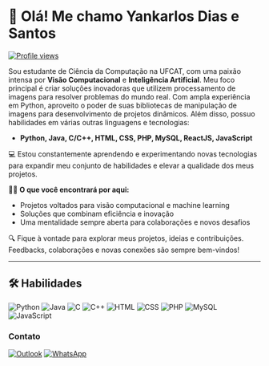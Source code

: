 # 👋 Olá! Me chamo **Yankarlos Dias e Santos**

[![Profile views](https://komarev.com/ghpvc/?username=yanzeradev&color=yellow)](https://komarev.com/ghpvc/?username=yanzeradev&color=yellow)

Sou estudante de Ciência da Computação na UFCAT, com uma paixão intensa por **Visão Computacional** e **Inteligência Artificial**. Meu foco principal é criar soluções inovadoras que utilizem processamento de imagens para resolver problemas do mundo real. Com ampla experiência em Python, aproveito o poder de suas bibliotecas de manipulação de imagens para desenvolvimento de projetos dinâmicos. Além disso, possuo habilidades em várias outras linguagens e tecnologias:

- **Python, Java, C/C++, HTML, CSS, PHP, MySQL, ReactJS, JavaScript**

💻 Estou constantemente aprendendo e experimentando novas tecnologias para expandir meu conjunto de habilidades e elevar a qualidade dos meus projetos.

👨‍💻 **O que você encontrará por aqui:**
- Projetos voltados para visão computacional e machine learning
- Soluções que combinam eficiência e inovação
- Uma mentalidade sempre aberta para colaborações e novos desafios

🔍 Fique à vontade para explorar meus projetos, ideias e contribuições. Feedbacks, colaborações e novas conexões são sempre bem-vindos!

---


## 🛠️ Habilidades

![Python](https://img.shields.io/badge/Python-3776AB?style=for-the-badge&logo=python&logoColor=white)
![Java](https://img.shields.io/badge/Java-007396?style=for-the-badge&logo=java&logoColor=white)
![C](https://img.shields.io/badge/C-A8B9CC?style=for-the-badge&logo=c&logoColor=white)
![C++](https://img.shields.io/badge/C++-00599C?style=for-the-badge&logo=c%2B%2B&logoColor=white)
![HTML](https://img.shields.io/badge/HTML5-E34F26?style=for-the-badge&logo=html5&logoColor=white)
![CSS](https://img.shields.io/badge/CSS3-1572B6?style=for-the-badge&logo=css3&logoColor=white)
![PHP](https://img.shields.io/badge/PHP-777BB4?style=for-the-badge&logo=php&logoColor=white)
![MySQL](https://img.shields.io/badge/MySQL-4479A1?style=for-the-badge&logo=mysql&logoColor=white)
![JavaScript](https://img.shields.io/badge/JavaScript-F7DF1E?style=for-the-badge&logo=javascript&logoColor=black)


### Contato

[![Outlook](https://img.shields.io/badge/-Outlook-0078D4?style=for-the-badge&logo=microsoft-outlook&logoColor=white)](mailto:yanzeratech@outlook.com)
[![WhatsApp](https://img.shields.io/badge/-WhatsApp-25D366?style=for-the-badge&logo=whatsapp&logoColor=white)](https://api.whatsapp.com/send/?phone=5564984335934&text=Ol%C3%A1%20Yankarlos%20vi%20seu%20perfil%20no%20github!)
